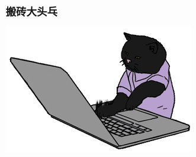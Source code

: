 # 搬砖大头乓

<!-- ![Joy's GitHub stats](https://github-readme-stats.vercel.app/api?username=JoyZong98&show_icons=true) -->
![coding cat](https://github.com/dongyuanwai/readme-become-better/raw/main/images/catcoding.gif )

<!-- ![Top Langs](https://github-readme-stats.vercel.app/api/top-langs/?username=JoyZong98&layout=compact) -->

<!-- ![JoyZong98's github activity graph](https://activity-graph.herokuapp.com/graph?username=JoyZong98&theme=dracula) -->
